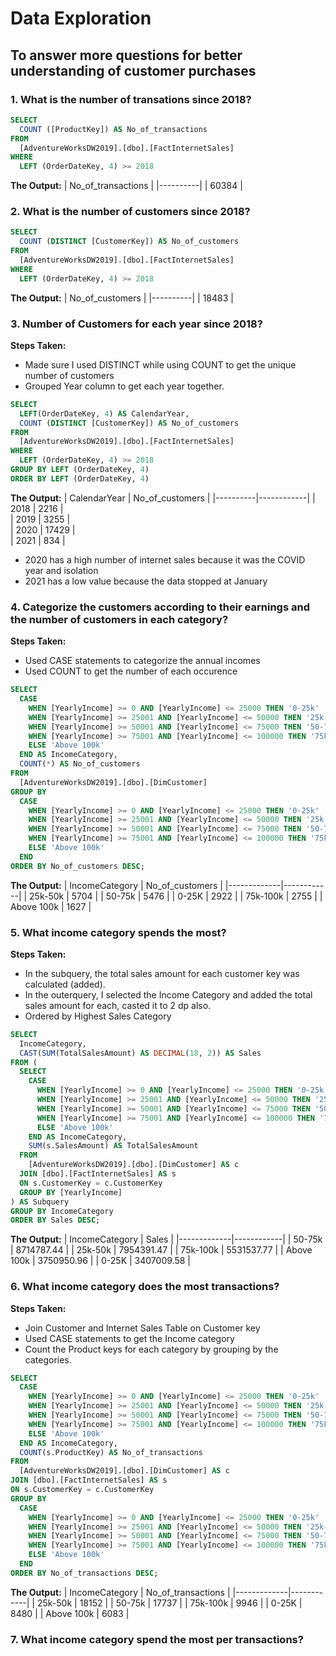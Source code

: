 # **Data Exploration**

## To answer more questions for better understanding of customer purchases

### 1. What is the number of transations since 2018?

```sql
SELECT 
  COUNT ([ProductKey]) AS No_of_transactions
FROM 
  [AdventureWorksDW2019].[dbo].[FactInternetSales]
WHERE
  LEFT (OrderDateKey, 4) >= 2018
```

**The Output:**
| No_of_transactions  | 
|----------|
| 60384 | 

### 2. What is the number of customers since 2018?

```sql
SELECT  
  COUNT (DISTINCT [CustomerKey]) AS No_of_customers
FROM 
  [AdventureWorksDW2019].[dbo].[FactInternetSales]
WHERE
  LEFT (OrderDateKey, 4) >= 2018
```

**The Output:**
| No_of_customers  | 
|----------|
| 18483 | 



### 3. Number of Customers for each year since 2018?

**Steps Taken:**

- Made sure I used DISTINCT while using COUNT to get the unique number of customers
- Grouped Year column to get each year together.

```sql
SELECT 
  LEFT(OrderDateKey, 4) AS CalendarYear,
  COUNT (DISTINCT [CustomerKey]) AS No_of_customers
FROM 
  [AdventureWorksDW2019].[dbo].[FactInternetSales]
WHERE
  LEFT (OrderDateKey, 4) >= 2018
GROUP BY LEFT (OrderDateKey, 4)
ORDER BY LEFT (OrderDateKey, 4)
```

**The Output:**
| CalendarYear  | No_of_customers       | 
|----------|------------|
| 2018 | 2216 |  
| 2019 | 3255 |  
| 2020 | 17429 |  
| 2021 | 834 | 

- 2020 has a high number of internet sales because it was the COVID year and isolation
- 2021 has a low value because the data stopped at January


### 4. Categorize the customers according to their earnings and the number of customers in each category?
**Steps Taken:**

- Used CASE statements to categorize the annual incomes
- Used COUNT to get the number of each occurence

```sql
SELECT 
  CASE 
    WHEN [YearlyIncome] >= 0 AND [YearlyIncome] <= 25000 THEN '0-25k' 
    WHEN [YearlyIncome] >= 25001 AND [YearlyIncome] <= 50000 THEN '25k-50k' 
    WHEN [YearlyIncome] >= 50001 AND [YearlyIncome] <= 75000 THEN '50-75k' 
    WHEN [YearlyIncome] >= 75001 AND [YearlyIncome] <= 100000 THEN '75k-100k' 
    ELSE 'Above 100k' 
  END AS IncomeCategory,
  COUNT(*) AS No_of_customers
FROM 
  [AdventureWorksDW2019].[dbo].[DimCustomer] 
GROUP BY 
  CASE 
    WHEN [YearlyIncome] >= 0 AND [YearlyIncome] <= 25000 THEN '0-25k' 
    WHEN [YearlyIncome] >= 25001 AND [YearlyIncome] <= 50000 THEN '25k-50k' 
    WHEN [YearlyIncome] >= 50001 AND [YearlyIncome] <= 75000 THEN '50-75k' 
    WHEN [YearlyIncome] >= 75001 AND [YearlyIncome] <= 100000 THEN '75k-100k' 
    ELSE 'Above 100k' 
  END
ORDER BY No_of_customers DESC;
```

**The Output:**
| IncomeCategory  | No_of_customers |
|-------------|------------|
| 25k-50k       | 5704       |
| 50-75k     | 5476       |
| 0-25K     | 2922       |
| 75k-100k    | 2755       |
| Above 100k  | 1627       |

### 5. What income category spends the most?
**Steps Taken:**

- In the subquery, the total sales amount for each customer key was calculated (added).
- In the outerquery, I selected the Income Category and added the total sales amount for each, casted it to 2 dp also.
- Ordered by Highest Sales Category

```sql
SELECT 
  IncomeCategory,
  CAST(SUM(TotalSalesAmount) AS DECIMAL(18, 2)) AS Sales
FROM (
  SELECT 
    CASE 
      WHEN [YearlyIncome] >= 0 AND [YearlyIncome] <= 25000 THEN '0-25k' 
      WHEN [YearlyIncome] >= 25001 AND [YearlyIncome] <= 50000 THEN '25k-50k' 
      WHEN [YearlyIncome] >= 50001 AND [YearlyIncome] <= 75000 THEN '50-75k' 
      WHEN [YearlyIncome] >= 75001 AND [YearlyIncome] <= 100000 THEN '75k-100k' 
      ELSE 'Above 100k' 
    END AS IncomeCategory,
    SUM(s.SalesAmount) AS TotalSalesAmount
  FROM 
    [AdventureWorksDW2019].[dbo].[DimCustomer] AS c
  JOIN [dbo].[FactInternetSales] AS s
  ON s.CustomerKey = c.CustomerKey
  GROUP BY [YearlyIncome]
) AS Subquery
GROUP BY IncomeCategory
ORDER BY Sales DESC;
```

**The Output:**
| IncomeCategory  | Sales |
|-------------|------------|
| 50-75k       | 8714787.44   |
| 25k-50k     | 7954391.47   |
| 75k-100k     | 5531537.77   |
| Above 100k    | 3750950.96   |
| 0-25K  | 3407009.58   |


### 6. What income category does the most transactions?
**Steps Taken:**

- Join Customer and Internet Sales Table on Customer key
- Used CASE statements to get the Income category
- Count the Product keys for each category by grouping by the categories.

```sql
SELECT 
  CASE 
    WHEN [YearlyIncome] >= 0 AND [YearlyIncome] <= 25000 THEN '0-25k' 
    WHEN [YearlyIncome] >= 25001 AND [YearlyIncome] <= 50000 THEN '25k-50k' 
    WHEN [YearlyIncome] >= 50001 AND [YearlyIncome] <= 75000 THEN '50-75k' 
    WHEN [YearlyIncome] >= 75001 AND [YearlyIncome] <= 100000 THEN '75k-100k' 
    ELSE 'Above 100k' 
  END AS IncomeCategory,
  COUNT(s.ProductKey) AS No_of_transactions
FROM 
  [AdventureWorksDW2019].[dbo].[DimCustomer] AS c
JOIN [dbo].[FactInternetSales] AS s
ON s.CustomerKey = c.CustomerKey
GROUP BY 
  CASE 
    WHEN [YearlyIncome] >= 0 AND [YearlyIncome] <= 25000 THEN '0-25k' 
    WHEN [YearlyIncome] >= 25001 AND [YearlyIncome] <= 50000 THEN '25k-50k' 
    WHEN [YearlyIncome] >= 50001 AND [YearlyIncome] <= 75000 THEN '50-75k' 
    WHEN [YearlyIncome] >= 75001 AND [YearlyIncome] <= 100000 THEN '75k-100k' 
    ELSE 'Above 100k' 
  END
ORDER BY No_of_transactions DESC;
```

**The Output:**
| IncomeCategory  | No_of_transactions |
|-------------|------------|
| 25k-50k       | 18152  |
| 50-75k     | 17737  |
| 75k-100k     | 9946  |
| 0-25K    | 8480   |
| Above 100k  | 6083  |

### 7. What income category spend the most per transactions?
```sql

```
